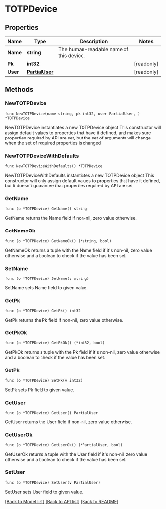 # TOTPDevice

## Properties

Name | Type | Description | Notes
------------ | ------------- | ------------- | -------------
**Name** | **string** | The human-readable name of this device. | 
**Pk** | **int32** |  | [readonly] 
**User** | [**PartialUser**](PartialUser.md) |  | [readonly] 

## Methods

### NewTOTPDevice

`func NewTOTPDevice(name string, pk int32, user PartialUser, ) *TOTPDevice`

NewTOTPDevice instantiates a new TOTPDevice object
This constructor will assign default values to properties that have it defined,
and makes sure properties required by API are set, but the set of arguments
will change when the set of required properties is changed

### NewTOTPDeviceWithDefaults

`func NewTOTPDeviceWithDefaults() *TOTPDevice`

NewTOTPDeviceWithDefaults instantiates a new TOTPDevice object
This constructor will only assign default values to properties that have it defined,
but it doesn't guarantee that properties required by API are set

### GetName

`func (o *TOTPDevice) GetName() string`

GetName returns the Name field if non-nil, zero value otherwise.

### GetNameOk

`func (o *TOTPDevice) GetNameOk() (*string, bool)`

GetNameOk returns a tuple with the Name field if it's non-nil, zero value otherwise
and a boolean to check if the value has been set.

### SetName

`func (o *TOTPDevice) SetName(v string)`

SetName sets Name field to given value.


### GetPk

`func (o *TOTPDevice) GetPk() int32`

GetPk returns the Pk field if non-nil, zero value otherwise.

### GetPkOk

`func (o *TOTPDevice) GetPkOk() (*int32, bool)`

GetPkOk returns a tuple with the Pk field if it's non-nil, zero value otherwise
and a boolean to check if the value has been set.

### SetPk

`func (o *TOTPDevice) SetPk(v int32)`

SetPk sets Pk field to given value.


### GetUser

`func (o *TOTPDevice) GetUser() PartialUser`

GetUser returns the User field if non-nil, zero value otherwise.

### GetUserOk

`func (o *TOTPDevice) GetUserOk() (*PartialUser, bool)`

GetUserOk returns a tuple with the User field if it's non-nil, zero value otherwise
and a boolean to check if the value has been set.

### SetUser

`func (o *TOTPDevice) SetUser(v PartialUser)`

SetUser sets User field to given value.



[[Back to Model list]](../README.md#documentation-for-models) [[Back to API list]](../README.md#documentation-for-api-endpoints) [[Back to README]](../README.md)


